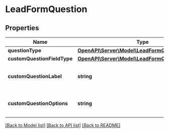 # LeadFormQuestion

## Properties
Name | Type | Description | Notes
------------ | ------------- | ------------- | -------------
**questionType** | [**OpenAPI\Server\Model\LeadFormQuestionType**](LeadFormQuestionType.md) |  | [optional] 
**customQuestionFieldType** | [**OpenAPI\Server\Model\LeadFormQuestionFieldType**](LeadFormQuestionFieldType.md) |  | [optional] 
**customQuestionLabel** | **string** | Question label for a custom question. | [optional] 
**customQuestionOptions** | **string** | Question options for a custom question. | [optional] 

[[Back to Model list]](../README.md#documentation-for-models) [[Back to API list]](../README.md#documentation-for-api-endpoints) [[Back to README]](../README.md)


